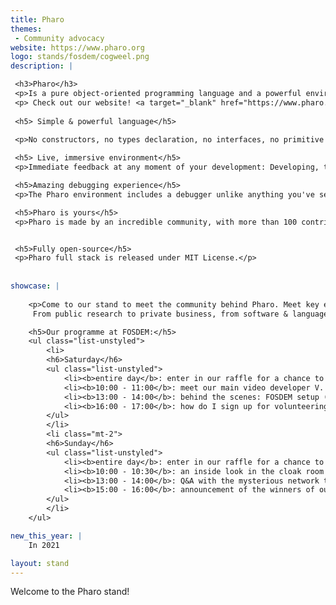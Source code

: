 ```yaml
---
title: Pharo
themes:
 - Community advocacy
website: https://www.pharo.org
logo: stands/fosdem/cogweel.png
description: |

 <h3>Pharo</h3>
 <p>Is a pure object-oriented programming language and a powerful environment, focused on simplicity and immediate feedback (think IDE and OS rolled into one).</p>
 <p> Check out our website! <a target="_blank" href="https://www.pharo.org/">https://www.pharo.org/</a>  </p>
 
 <h5> Simple & powerful language</h5>
 
 <p>No constructors, no types declaration, no interfaces, no primitive types. Yet a powerful and elegant language with a full syntax fitting in one postcard! Pharo is objects and messages all the way down.</p>

 <h5> Live, immersive environment</h5>
 <p>Immediate feedback at any moment of your development: Developing, testing, debugging. Even in production environments, you will never be stuck in compiling and deploying steps again!</p>

 <h5>Amazing debugging experience</h5>
 <p>The Pharo environment includes a debugger unlike anything you've seen before. It allows you to step through code, restart the execution of methods, create methods on the fly, and much more!</p>

 <h5>Pharo is yours</h5>
 <p>Pharo is made by an incredible community, with more than 100 contributors for the last revision of the platform and hundreds of people contributing constantly with frameworks and libraries.</p>


 <h5>Fully open-source</h5>
 <p>Pharo full stack is released under MIT License.</p>
 
 
showcase: |
  
    <p>Come to our stand to meet the community behind Pharo. Meet key engineers and researchers behind the language development. Meet the rich multiple communities that pharo hubs, from radically different origins. 
     From public research to private business, from software & language research & development to  human rights hacktivism, Pharo community is a really rich meltingpot of international technological improvement, political struggle and beautiful human exchange!   </p>

    <h5>Our programme at FOSDEM:</h5>
    <ul class="list-unstyled">
        <li>
        <h6>Saturday</h6>
        <ul class="list-unstyled">
            <li><b>entire day</b>: enter in our raffle for a chance to win some Belgian beer</li>
            <li><b>10:00 - 11:00</b>: meet our main video developer V. (chat)</li>
            <li><b>13:00 - 14:00</b>: behind the scenes: FOSDEM setup (video)</li>
            <li><b>16:00 - 17:00</b>: how do I sign up for volunteering (chat & video)</li>
        </ul>
        </li>
        <li class="mt-2">
        <h6>Sunday</h6>
        <ul class="list-unstyled">
            <li><b>entire day</b>: enter in our raffle for a chance to win some Belgian beer</li>
            <li><b>10:00 - 10:30</b>: an inside look in the cloak room (video)</li>
            <li><b>13:00 - 14:00</b>: Q&A with the mysterious network team (chat)</li>
            <li><b>15:00 - 16:00</b>: announcement of the winners of our Belgian beer (chat)</li>
        </ul>
        </li>
    </ul>

new_this_year: |
    In 2021

layout: stand
---
```

Welcome to the Pharo stand!